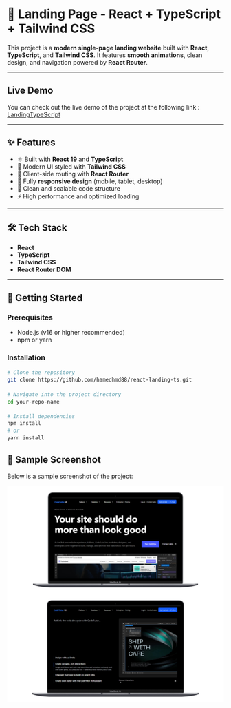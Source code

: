 # 🚀 Landing Page - React + TypeScript + Tailwind CSS

This project is a **modern single-page landing website** built with **React**, **TypeScript**, and **Tailwind CSS**. It features **smooth animations**, clean design, and navigation powered by **React Router**.

---

## Live Demo
You can check out the live demo of the project at the following link : [LandingTypeScript](https://react-landing-ts-mxne.vercel.app/)

---

## ✨ Features

- ⚛️ Built with **React 19** and **TypeScript**
- 🎨 Modern UI styled with **Tailwind CSS**
- 🧭 Client-side routing with **React Router**
- 📱 Fully **responsive design** (mobile, tablet, desktop)
- 🧼 Clean and scalable code structure
- ⚡ High performance and optimized loading

---

## 🛠️ Tech Stack

- **React**
- **TypeScript**
- **Tailwind CSS**
- **React Router DOM**

---

## 🚀 Getting Started

### Prerequisites

- Node.js (v16 or higher recommended)
- npm or yarn

### Installation

```bash
# Clone the repository
git clone https://github.com/hamedhmd88/react-landing-ts.git

# Navigate into the project directory
cd your-repo-name

# Install dependencies
npm install
# or
yarn install

```


## 📸 Sample Screenshot

Below is a sample screenshot of the project:

![Project Screenshot](public/assets/project.jpg)


